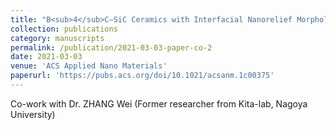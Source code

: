 ```yaml
---
title: "B<sub>4</sub>C–SiC Ceramics with Interfacial Nanorelief Morphologies and Low Underwater Friction and Wear"
collection: publications
category: manuscripts
permalink: /publication/2021-03-03-paper-co-2
date: 2021-03-03
venue: 'ACS Applied Nano Materials'
paperurl: 'https://pubs.acs.org/doi/10.1021/acsanm.1c00375'
---
```


Co-work with Dr. ZHANG Wei (Former researcher from Kita-lab, Nagoya University)
